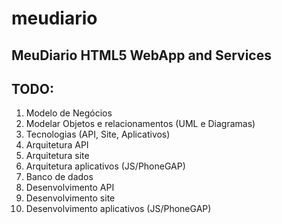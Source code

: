 # meudiario
MeuDiario HTML5 WebApp and Services
--

TODO:
-
1) Modelo de Negócios
2) Modelar Objetos e relacionamentos (UML e Diagramas)
3) Tecnologias (API, Site, Aplicativos)
4) Arquitetura API
5) Arquitetura site
6) Arquitetura aplicativos (JS/PhoneGAP)
7) Banco de dados
8) Desenvolvimento API
9) Desenvolvimento site
10) Desenvolvimento aplicativos (JS/PhoneGAP)